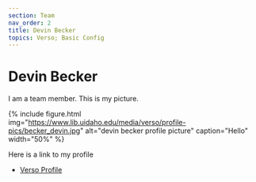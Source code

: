```yaml
---
section: Team
nav_order: 2
title: Devin Becker
topics: Verso; Basic Config
---
```


# Devin Becker

I am a team member. 
This is my picture.

{% include figure.html img="https://www.lib.uidaho.edu/media/verso/profile-pics/becker_devin.jpg" alt="devin becker profile picture" caption="Hello" width="50%" %}

Here is a link to my profile

- [Verso Profile](https://verso.uidaho.edu/esploro/profile/overview?institution=01ALLIANCE_UID)